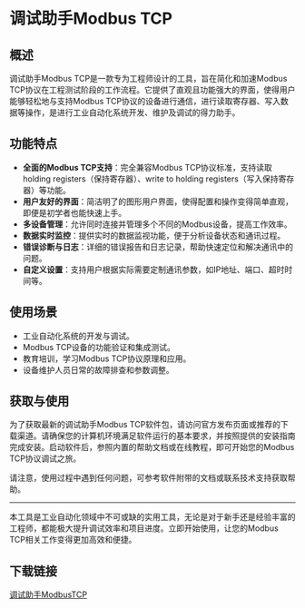 # 调试助手Modbus TCP

## 概述

调试助手Modbus TCP是一款专为工程师设计的工具，旨在简化和加速Modbus TCP协议在工程测试阶段的工作流程。它提供了直观且功能强大的界面，使得用户能够轻松地与支持Modbus TCP协议的设备进行通信，进行读取寄存器、写入数据等操作，是进行工业自动化系统开发、维护及调试的得力助手。

## 功能特点

- **全面的Modbus TCP支持**：完全兼容Modbus TCP协议标准，支持读取 holding registers（保持寄存器）、write to holding registers（写入保持寄存器）等功能。
- **用户友好的界面**：简洁明了的图形用户界面，使得配置和操作变得简单直观，即便是初学者也能快速上手。
- **多设备管理**：允许同时连接并管理多个不同的Modbus设备，提高工作效率。
- **数据实时监控**：提供实时的数据监视功能，便于分析设备状态和通讯过程。
- **错误诊断与日志**：详细的错误报告和日志记录，帮助快速定位和解决通讯中的问题。
- **自定义设置**：支持用户根据实际需要定制通讯参数，如IP地址、端口、超时时间等。

## 使用场景

- 工业自动化系统的开发与调试。
- Modbus TCP设备的功能验证和集成测试。
- 教育培训，学习Modbus TCP协议原理和应用。
- 设备维护人员日常的故障排查和参数调整。

## 获取与使用

为了获取最新的调试助手Modbus TCP软件包，请访问官方发布页面或推荐的下载渠道。请确保您的计算机环境满足软件运行的基本要求，并按照提供的安装指南完成安装。启动软件后，参照内置的帮助文档或在线教程，即可开始您的Modbus TCP协议调试之旅。

请注意，使用过程中遇到任何问题，可参考软件附带的文档或联系技术支持获取帮助。

---

本工具是工业自动化领域中不可或缺的实用工具，无论是对于新手还是经验丰富的工程师，都能极大提升调试效率和项目进度。立即开始使用，让您的Modbus TCP相关工作变得更加高效和便捷。

## 下载链接

[调试助手ModbusTCP](https://pan.quark.cn/s/31a0f843e339)
